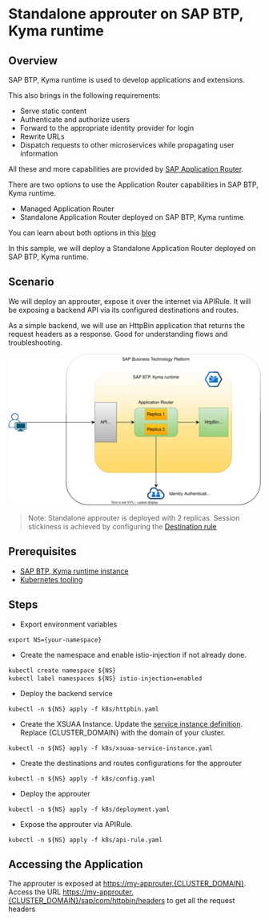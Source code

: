 # Standalone approuter on SAP BTP, Kyma runtime

## Overview

SAP BTP, Kyma runtime is used to develop applications and extensions.

This also brings in the following requirements:

- Serve static content
- Authenticate and authorize users
- Forward to the appropriate identity provider for login
- Rewrite URLs
- Dispatch requests to other microservices while propagating user information

All these and more capabilities are provided by [SAP Application Router](https://help.sap.com/products/BTP/65de2977205c403bbc107264b8eccf4b/01c5f9ba7d6847aaaf069d153b981b51.html).

There are two options to use the Application Router capabilities in SAP BTP, Kyma runtime.

- Managed Application Router
- Standalone Application Router deployed on SAP BTP, Kyma runtime.

You can learn about both options in this [blog](https://blogs.sap.com/2021/12/09/using-sap-application-router-with-kyma-runtime/)

In this sample, we will deploy a Standalone Application Router deployed on SAP BTP, Kyma runtime.

## Scenario

We will deploy an approuter, expose it over the internet via APIRule. It will be exposing a backend API via its configured destinations and routes.

As a simple backend, we will use an HttpBin application that returns the request headers as a response. Good for understanding flows and troubleshooting.

![scenario](assets/scenario.svg)

> Note: Standalone approuter is deployed with 2 replicas. Session stickiness is achieved by configuring the [Destination rule](k8s/deployment.yaml)

## Prerequisites

- [SAP BTP, Kyma runtime instance](../prerequisites/README.md#kyma)
- [Kubernetes tooling](../prerequisites/README.md#kubernetes)

## Steps

- Export environment variables

```shell
export NS={your-namespace}
```

- Create the namespace and enable istio-injection if not already done.

```shell
kubectl create namespace ${NS}
kubectl label namespaces ${NS} istio-injection=enabled
```

- Deploy the backend service

```shell
kubectl -n ${NS} apply -f k8s/httpbin.yaml
```

- Create the XSUAA Instance. Update the [service instance definition](k8s/xsuaa-service-instance.yaml). Replace {CLUSTER_DOMAIN} with the domain of your cluster.

```shell
kubectl -n ${NS} apply -f k8s/xsuaa-service-instance.yaml
```

- Create the destinations and routes configurations for the approuter

```shell
kubectl -n ${NS} apply -f k8s/config.yaml
```

- Deploy the approuter

```shell
kubectl -n ${NS} apply -f k8s/deployment.yaml
```

- Expose the approuter via APIRule.

```shell
kubectl -n ${NS} apply -f k8s/api-rule.yaml
```

## Accessing the Application

The approuter is exposed at <https://my-approuter.{CLUSTER_DOMAIN}>. Access the URL <https://my-approuter.{CLUSTER_DOMAIN}/sap/com/httpbin/headers> to get all the request headers
